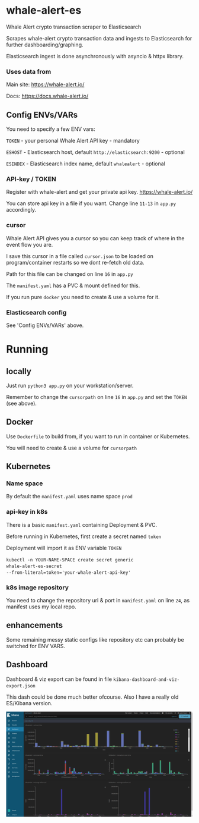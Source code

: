 # whale-alert-es
Whale Alert crypto transaction scraper to Elasticsearch

Scrapes whale-alert crypto transaction data and ingests to Elasticsearch for further dashboarding/graphing.

Elasticsearch ingest is done asynchronously with asyncio & httpx library.
### Uses data from
Main site: 
https://whale-alert.io/

Docs: 
https://docs.whale-alert.io/

## Config ENVs/VARs
You need to specify a few ENV vars:

<code>TOKEN</code> - your personal Whale Alert API key - mandatory

<code>ESHOST</code> - Elasticsearch host, default <code>http://elasticsearch:9200</code> - optional

<code>ESINDEX</code> - Elasticsearch index name, default <code>whalealert</code> - optional

### API-key / TOKEN
Register with whale-alert and get your private api key. https://whale-alert.io/

You can store api key in a file if you want. 
Change line <code>11-13</code> in <code>app.py</code> accordingly.

### cursor
Whale Alert API gives you a cursor so you can keep track of where in the event flow you are.

I save this cursor in a file called <code>cursor.json</code> to be loaded on program/container restarts so we dont re-fetch old data.

Path for this file can be changed on line <code>16</code> in <code>app.py</code>

The <code>manifest.yaml</code> has a PVC & mount defined for this.

If you run pure <code>docker</code> you need to create & use a volume for it.

### Elasticsearch config
See 'Config ENVs/VARs' above.

# Running
## locally
Just run <code>python3 app.py</code> on your workstation/server.

Remember to change the <code>cursorpath</code> on line <code>16</code> in <code>app.py</code> and set the <code>TOKEN</code> (see above).
## Docker
Use <code>Dockerfile</code> to build from, if you want to run in container or Kubernetes.

You will need to create & use a volume for <code>cursorpath</code>

## Kubernetes

### Name space
By default the <code>manifest.yaml</code> uses name space <code>prod</code>
### api-key in k8s
There is a basic <code>manifest.yaml</code> containing Deployment & PVC.

Before running in Kubernetes, first create a secret named <code>token</code>

Deployment will import it as ENV variable <code>TOKEN</code>

<code>kubectl -n YOUR-NAME-SPACE create secret generic whale-alert-es-secret --from-literal=token='your-whale-alert-api-key'</code>

### k8s image repository
You need to change the repository url & port in <code>manifest.yaml</code> on line <code>24</code>, as manifest uses my local repo.

## enhancements
Some remaining messy static configs like repository etc can probably be switched for ENV VARS. 

## Dashboard
Dashboard & viz export can be found in file <code>kibana-dashboard-and-viz-export.json</code>

This dash could be done much better ofcourse. Also I have a really old ES/Kibana version.

![alt text](https://github.com/apider/whale-alert-es/blob/master/dashboard.png?raw=true)